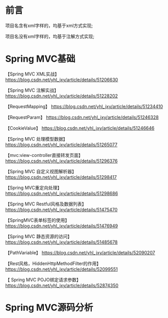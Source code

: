 # 前言

项目名含有xml字样的，均基于xml方式实现;

项目名没有xml字样的，均基于注解方式实现;

# Spring MVC基础

【Spring MVC XML实战】 https://blog.csdn.net/yhl_jxy/article/details/51206630

【Spring MVC 注解实战】 https://blog.csdn.net/yhl_jxy/article/details/51228202

【RequestMapping】 https://blog.csdn.net/yhl_jxy/article/details/51234410

【RequestParam】 https://blog.csdn.net/yhl_jxy/article/details/51246328

【CookieValue】 https://blog.csdn.net/yhl_jxy/article/details/51246646

【Spring MVC 处理模型数据】 https://blog.csdn.net/yhl_jxy/article/details/51265077

【mvc:view-controller直接转发页面】 https://blog.csdn.net/yhl_jxy/article/details/51296376

【Spring MVC 自定义视图解析器】 https://blog.csdn.net/yhl_jxy/article/details/51298417

【Spring MVC重定向处理】 https://blog.csdn.net/yhl_jxy/article/details/51298686

【Spring MVC Restful风格及数据列表】 https://blog.csdn.net/yhl_jxy/article/details/51475470

【SpringMVC表单标签的使用】 https://blog.csdn.net/yhl_jxy/article/details/51476949

【Spring MVC 静态资源的访问】 https://blog.csdn.net/yhl_jxy/article/details/51485678

【PathVariable】 https://blog.csdn.net/yhl_jxy/article/details/52090207

【Rest风格，HiddenHttpMethodFilter的作用】 https://blog.csdn.net/yhl_jxy/article/details/52099551

【 Spring MVC POJO绑定请求参数】 https://blog.csdn.net/yhl_jxy/article/details/52874350

# Spring MVC源码分析
